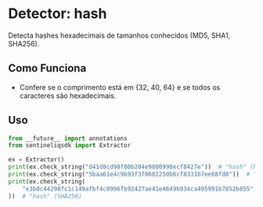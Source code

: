# Detector: hash

Detecta hashes hexadecimais de tamanhos conhecidos (MD5, SHA1, SHA256).

## Como Funciona

- Confere se o comprimento está em {32, 40, 64} e se todos os caracteres são hexadecimais.

## Uso

```python
from __future__ import annotations
from sentineliqsdk import Extractor

ex = Extractor()
print(ex.check_string("d41d8cd98f00b204e9800998ecf8427e"))  # "hash" (MD5)
print(ex.check_string("5baa61e4c9b93f3f0682250b6cf8331b7ee68fd8"))  # "hash" (SHA1)
print(ex.check_string(
    "e3b0c44298fc1c149afbf4c8996fb92427ae41e4649b934ca495991b7852b855"
))  # "hash" (SHA256)
```

